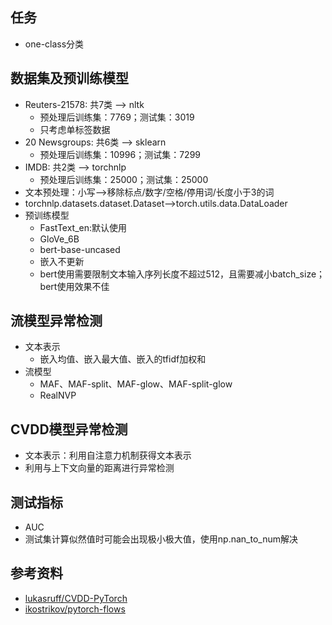 ## 任务
- one-class分类

## 数据集及预训练模型
- Reuters-21578: 共7类 --> nltk
    - 预处理后训练集：7769；测试集：3019
    - 只考虑单标签数据
- 20 Newsgroups: 共6类 --> sklearn
    - 预处理后训练集：10996；测试集：7299
- IMDB: 共2类 --> torchnlp
    - 预处理后训练集：25000；测试集：25000
- 文本预处理：小写-->移除标点/数字/空格/停用词/长度小于3的词
- torchnlp.datasets.dataset.Dataset-->torch.utils.data.DataLoader
- 预训练模型
    - FastText_en:默认使用
    - GloVe_6B
    - bert-base-uncased
    - 嵌入不更新
    - bert使用需要限制文本输入序列长度不超过512，且需要减小batch_size；bert使用效果不佳

## 流模型异常检测
- 文本表示
    - 嵌入均值、嵌入最大值、嵌入的tfidf加权和
- 流模型
    - MAF、MAF-split、MAF-glow、MAF-split-glow
    - RealNVP

## CVDD模型异常检测
- 文本表示：利用自注意力机制获得文本表示
- 利用与上下文向量的距离进行异常检测

## 测试指标
- AUC
- 测试集计算似然值时可能会出现极小极大值，使用np.nan_to_num解决

## 参考资料
- [lukasruff/CVDD-PyTorch](https://github.com/lukasruff/CVDD-PyTorch)
- [ikostrikov/pytorch-flows](https://github.com/ikostrikov/pytorch-flows)
